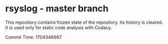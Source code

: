 # rsyslog - master branch

This repository contains frozen state of the repository.
Its history is cleared. It is used only for static code
analysis with Codacy.

Commit Time: 1704346667